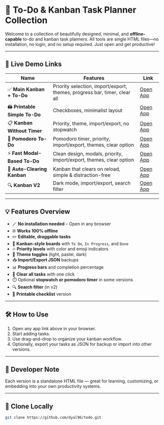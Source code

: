 # 🧠 To-Do & Kanban Task Planner Collection

Welcome to a collection of beautifully designed, minimal, and **offline-capable** to-do and kanban task planners. All tools are single HTML files—no installation, no login, and no setup required. Just open and get productive!

---

## 🔗 Live Demo Links

| Name | Features | Link |
|------|----------|------|
| ✅ **Main Kanban + To-Do** | Priority selection, import/export, themes, progress bar, timer, clear all | [Open App](https://dyal96.github.io/todo/) |
| 🖨️ **Printable Simple To-Do** | Checkboxes, minimalist layout | [Open App](https://dyal96.github.io/todo/todo) |
| 📋 **Kanban Without Timer** | Priority, theme, import/export, no stopwatch | [Open App](https://dyal96.github.io/todo/index0) |
| 🍅 **Pomodoro To-Do** | Pomodoro timer, priority, import/export, themes, clear option | [Open App](https://dyal96.github.io/todo/index1) |
| ⚡ **Fast Modal-Based To-Do** | Clean design, modals, priority, import/export, themes, clear option | [Open App](https://dyal96.github.io/todo/index2) |
| 🔁 **Auto-Clearing Kanban** | Kanban that clears on reload, simple & distraction-free | [Open App](https://dyal96.github.io/todo/kanban) |
| 🔍 **Kanban V2** | Dark mode, import/export, search filter | [Open App](https://dyal96.github.io/todo/kanbanv2) |

---

## 💡 Features Overview

- 🪄 **No installation needed** – Open in any browser
- 🌐 **Works 100% offline**
- ✏️ **Editable, draggable tasks**
- 🔁 **Kanban-style boards** with `To Do`, `In Progress`, and `Done`
- 🔥 **Priority levels** with color and emoji indicators
- 🎨 **Theme toggles** (light, pastel, dark)
- 📥 **Import/Export JSON** backups
- 📊 **Progress bars** and completion percentage
- 🧹 **Clear all tasks** with one click
- ⏱️ Optional **stopwatch or pomodoro timer** in some versions
- 🔍 **Search filter** (in v2)
- 📄 **Printable checklist** version

---

## 🛠 How to Use

1. Open any app link above in your browser.
2. Start adding tasks.
3. Use drag-and-drop to organize your kanban workflow.
4. Optionally, export your tasks as JSON for backup or import into other versions.

---

## 🧩 Developer Note

Each version is a standalone HTML file — great for learning, customizing, or embedding into your own productivity systems.

---

## 📁 Clone Locally

```bash
git clone https://github.com/dyal96/todo.git

